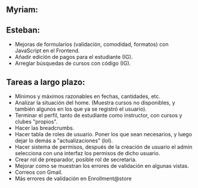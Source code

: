 ## Myriam:

## Esteban: 

- Mejoras de formularios (validación, comodidad, formatos) con JavaScript en el Frontend.
- Añadir edición de pagos para el estudiante (IG).
- Arreglar búsquedas de cursos con código (IG).

## Tareas a largo plazo:

- Mínimos y máximos razonables en fechas, cantidades, etc.
- Analizar la situación del home. (Muestra cursos no disponibles, y también algunos en los que ya se registró el usuario).
- Terminar el perfil, tanto de estudiante como instructor, con cursos y clubes "propios".
- Hacer las breadcrumbs.
- Hacer tabla de roles de usuario. Poner los que sean necesarios, y luego dejar lo demás a "actualizaciones" (lol).
- Hacer sistema de permisos, después de la creación de usuario el admin selecciona con una interfaz los permisos de dicho usuario.
- Crear rol de preparador, posible rol de secretaria.
- Mejorar como se muestran los errores de validación en algunas vistas.
- Correos con Gmail.
- Más errores de validación en Enrollment@store
